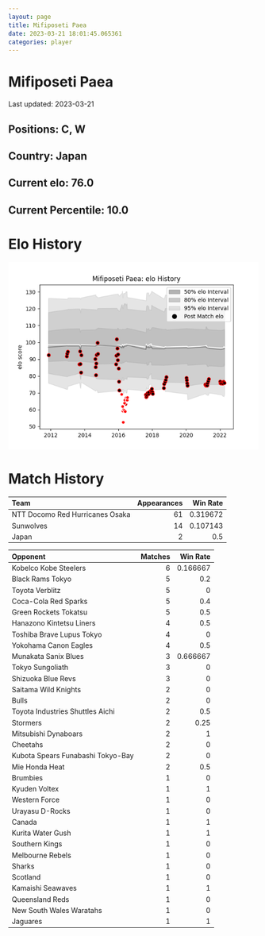 ```yaml
---  
layout: page  
title: Mifiposeti Paea  
date: 2023-03-21 18:01:45.065361  
categories: player  
---
```

# Mifiposeti Paea


Last updated: 2023-03-21
## Positions: C, W

## Country: Japan

## Current elo: 76.0

## Current Percentile: 10.0

# Elo History


![elo history](history_MifiposetiPaea.png)
# Match History


| Team                            |   Appearances |   Win Rate |
|:--------------------------------|--------------:|-----------:|
| NTT Docomo Red Hurricanes Osaka |            61 |   0.319672 |
| Sunwolves                       |            14 |   0.107143 |
| Japan                           |             2 |   0.5      |

| Opponent                          |   Matches |   Win Rate |
|:----------------------------------|----------:|-----------:|
| Kobelco Kobe Steelers             |         6 |   0.166667 |
| Black Rams Tokyo                  |         5 |   0.2      |
| Toyota Verblitz                   |         5 |   0        |
| Coca-Cola Red Sparks              |         5 |   0.4      |
| Green Rockets Tokatsu             |         5 |   0.5      |
| Hanazono Kintetsu Liners          |         4 |   0.5      |
| Toshiba Brave Lupus Tokyo         |         4 |   0        |
| Yokohama Canon Eagles             |         4 |   0.5      |
| Munakata Sanix Blues              |         3 |   0.666667 |
| Tokyo Sungoliath                  |         3 |   0        |
| Shizuoka Blue Revs                |         3 |   0        |
| Saitama Wild Knights              |         2 |   0        |
| Bulls                             |         2 |   0        |
| Toyota Industries Shuttles Aichi  |         2 |   0.5      |
| Stormers                          |         2 |   0.25     |
| Mitsubishi Dynaboars              |         2 |   1        |
| Cheetahs                          |         2 |   0        |
| Kubota Spears Funabashi Tokyo-Bay |         2 |   0        |
| Mie Honda Heat                    |         2 |   0.5      |
| Brumbies                          |         1 |   0        |
| Kyuden Voltex                     |         1 |   1        |
| Western Force                     |         1 |   0        |
| Urayasu D-Rocks                   |         1 |   0        |
| Canada                            |         1 |   1        |
| Kurita Water Gush                 |         1 |   1        |
| Southern Kings                    |         1 |   0        |
| Melbourne Rebels                  |         1 |   0        |
| Sharks                            |         1 |   0        |
| Scotland                          |         1 |   0        |
| Kamaishi Seawaves                 |         1 |   1        |
| Queensland Reds                   |         1 |   0        |
| New South Wales Waratahs          |         1 |   0        |
| Jaguares                          |         1 |   1        |